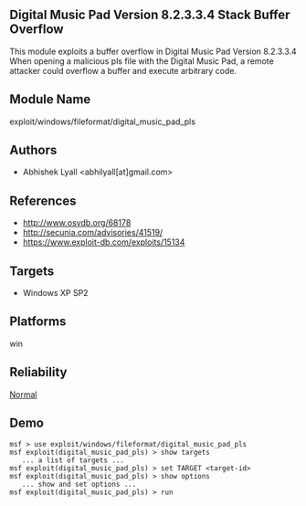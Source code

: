 ## Digital Music Pad Version 8.2.3.3.4 Stack Buffer Overflow

This module exploits a buffer overflow in Digital Music Pad 
Version 8.2.3.3.4 When opening a malicious pls file with the 
Digital Music Pad, a remote attacker could overflow a buffer 
and execute arbitrary code.


## Module Name
exploit/windows/fileformat/digital_music_pad_pls

## Authors
* Abhishek Lyall <abhilyall[at]gmail.com>


## References
* http://www.osvdb.org/68178
* http://secunia.com/advisories/41519/
* https://www.exploit-db.com/exploits/15134



## Targets
* Windows XP SP2


## Platforms
win

## Reliability
[Normal](https://github.com/rapid7/metasploit-framework/wiki/Exploit-Ranking)

## Demo

```
msf > use exploit/windows/fileformat/digital_music_pad_pls
msf exploit(digital_music_pad_pls) > show targets
   ... a list of targets ...
msf exploit(digital_music_pad_pls) > set TARGET <target-id>
msf exploit(digital_music_pad_pls) > show options
   ... show and set options ...
msf exploit(digital_music_pad_pls) > run
```
    
    